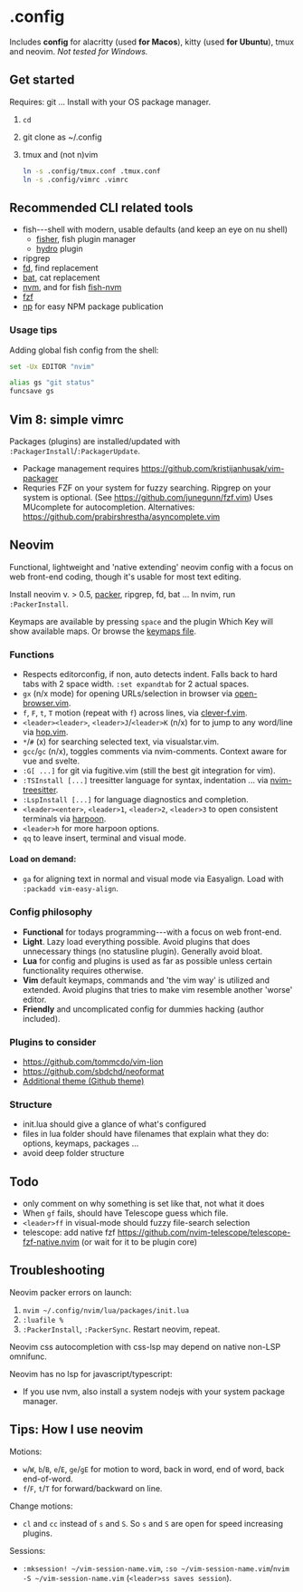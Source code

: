 # .config

Includes **config** for alacritty (used **for Macos**), kitty (used **for Ubuntu**), tmux and neovim. *Not tested for Windows.*

## Get started

Requires: git ... Install with your OS package manager.

1. `cd`
2. git clone as ~/.config
3. tmux and (not n)vim

	```sh
	ln -s .config/tmux.conf .tmux.conf
	ln -s .config/vimrc .vimrc
	```

## Recommended CLI related tools

- fish---shell with modern, usable defaults (and keep an eye on nu shell)
	- [fisher](https://github.com/jorgebucaran/fisher), fish plugin manager
	- [hydro](https://github.com/jorgebucaran/hydro) plugin
- ripgrep
- [fd](https://github.com/sharkdp/fd), find replacement
- [bat](https://github.com/sharkdp/bat), cat replacement
- [nvm](https://github.com/nvm-sh/nvm), and for fish [fish-nvm](https://github.com/FabioAntunes/fish-nvm)
- [fzf](https://github.com/junegunn/fzf)
- [np](https://github.com/sindresorhus/np) for easy NPM package publication

### Usage tips

Adding global fish config from the shell:

```sh
set -Ux EDITOR "nvim"

alias gs "git status"
funcsave gs
```

## Vim 8: simple vimrc

Packages (plugins) are installed/updated with `:PackagerInstall`/`:PackagerUpdate`.

- Package management requires https://github.com/kristijanhusak/vim-packager
- Requries FZF on your system for fuzzy searching. Ripgrep on your system is optional. (See https://github.com/junegunn/fzf.vim)
	Uses MUcomplete for autocompletion. Alternatives: https://github.com/prabirshrestha/asyncomplete.vim

## Neovim

Functional, lightweight and 'native extending' neovim config with a focus on web front-end coding, though it's usable for most text editing.

Install neovim v. > 0.5, [packer](https://github.com/wbthomason/packer.nvim), ripgrep, fd, bat ... In nvim, run `:PackerInstall`.

Keymaps are available by pressing `space` and the plugin Which Key will show available maps. Or browse the [keymaps file](https://github.com/jssteinberg/config/blob/main/nvim/lua/keymaps.lua).

### Functions

- Respects editorconfig, if non, auto detects indent. Falls back to hard tabs with 2 space width. `:set expandtab` for 2 actual spaces.
- `gx` (n/x mode) for opening URLs/selection in browser via [open-browser.vim](https://github.com/tyru/open-browser.vim).
- `f`, `F`, `t`, `T` motion (repeat with `f`) across lines, via [clever-f.vim](https://github.com/rhysd/clever-f.vim).
- `<leader><leader>`, `<leader>J`/`<leader>K` (n/x) for to jump to any word/line via [hop.vim](https://github.com/phaazon/hop.nvim).
- `*`/`#` (x) for searching selected text, via visualstar.vim.
- `gcc`/`gc` (n/x), toggles comments via nvim-comments. Context aware for vue and svelte.
- `:G[ ...]` for git via fugitive.vim (still the best git integration for vim).
- `:TSInstall [...]` treesitter language for syntax, indentation ... via [nvim-treesitter][nts].
- `:LspInstall [...]` for language diagnostics and completion.
- `<leader><enter>`, `<leader>1`, `<leader>2`, `<leader>3` to open consistent terminals via [harpoon](https://github.com/ThePrimeagen/harpoon).
- `<leader>h` for more harpoon options.
- `qq` to leave insert, terminal and visual mode.

#### Load on demand:

- `ga` for aligning text in normal and visual mode via Easyalign. Load with `:packadd vim-easy-align`.

### Config philosophy

- **Functional** for todays programming---with a focus on web front-end.
- **Light**. Lazy load everything possible. Avoid plugins that does unnecessary things (no statusline plugin). Generally avoid bloat.
- **Lua** for config and plugins is used as far as possible unless certain functionality requires otherwise.
- **Vim** default keymaps, commands and 'the vim way' is utilized and extended. Avoid plugins that tries to make vim resemble another 'worse' editor.
- **Friendly** and uncomplicated config for dummies hacking (author included).

### Plugins to consider

- https://github.com/tommcdo/vim-lion
- https://github.com/sbdchd/neoformat
- [Additional theme (Github theme)](https://github.com/projekt0n/github-nvim-theme)

### Structure

- init.lua should give a glance of what's configured
- files in lua folder should have filenames that explain what they do: options, keymaps, packages ...
- avoid deep folder structure

## Todo

- only comment on why something is set like that, not what it does
- When `gf` fails, should have Telescope guess which file.
- `<leader>ff` in visual-mode should fuzzy file-search selection
- telescope: add native fzf https://github.com/nvim-telescope/telescope-fzf-native.nvim (or wait for it to be plugin core)

## Troubleshooting

Neovim packer errors on launch:

1. `nvim ~/.config/nvim/lua/packages/init.lua`
2. `:luafile %`
3. `:PackerInstall`, `:PackerSync`. Restart neovim, repeat.

Neovim css autocompletion with css-lsp may depend on native non-LSP omnifunc.

Neovim has no lsp for javascript/typescript:

- If you use nvm, also install a system nodejs with your system package manager.

## Tips: How I use neovim

Motions:

- `w`/`W`, `b`/`B`, `e`/`E`, `ge`/`gE` for motion to word, back in word, end of word, back end-of-word.
- `f`/`F`, `t`/`T` for forward/backward on line.

Change motions:

- `cl` and `cc` instead of `s` and `S`. So `s` and `S` are open for speed increasing plugins.

Sessions:

- `:mksession! ~/vim-session-name.vim`, `:so ~/vim-session-name.vim`/`nvim -S ~/vim-session-name.vim` (`<leader>ss saves session`).

[gl]: https://github.com/junegunn/gv.vim
[gd]: https://github.com/sindrets/diffview.nvim
[nts]: https://github.com/nvim-treesitter/nvim-treesitter
